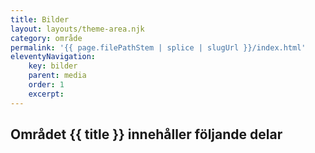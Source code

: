 ```yaml
---
title: Bilder
layout: layouts/theme-area.njk
category: område
permalink: '{{ page.filePathStem | splice | slugUrl }}/index.html'
eleventyNavigation:
    key: bilder
    parent: media
    order: 1
    excerpt:
---
```


## Området {{ title }} innehåller följande delar
